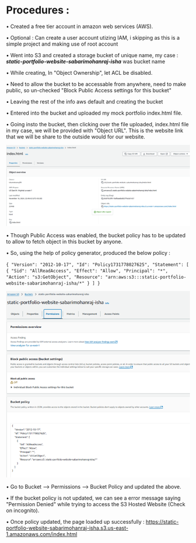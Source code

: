 # Procedures : 

• Created a free tier account in amazon web services (AWS).

• Optional : Can create a user account utizing IAM, i skipping as this is a simple project and making use of root account

• Went into S3 and created a storage bucket of unique name, my case : ***static-portfolio-website-sabarimohanraj-isha*** was bucket name

• While creating, In "Object Ownership", let ACL be disabled.

• Need to allow the bucket to be accessable from anywhere, need to make public, so un-checked "Block Public Access settings for this bucket"

• Leaving the rest of the info aws default and creating the bucket

• Entered into the bucket and uploaded my mock portfolio index.html file.

• Going insto the bucket, then clicking over the file uploaded, index.html file in my case, we will be provided with "Object URL". This is the website link that we will be share to the outside would for our website.

![HTML file in Bucket](Static-Website-With-S3/Images/URL-Page.png "S3-Object-url-page")

• Though Public Access was enabled, the bucket policy has to be updated to allow to fetch object in this bucket by anyone.

• So, using the help of policy generator, produced the below policy :

` {
    "Version": "2012-10-17",
    "Id": "Policy1731778027625",
    "Statement": [
        {
            "Sid": "AllReadAccess",
            "Effect": "Allow",
            "Principal": "*",
            "Action": "s3:GetObject",
            "Resource": "arn:aws:s3:::static-portfolio-website-sabarimohanraj-isha/*"
        }
    ]
} `

![Public Access and Updated Bucket Policy](Static-Website-With-S3/Images/permissions-bucket-policy.png "updated-bucket-policy-image")

• Go to Bucket --> Permissions --> Bucket Policy and updated the above.

• If the bucket policy is not updated, we can see a error message saying "Permission Denied" while trying to access the S3 Hosted Website (Check on incognito).

• Once policy updated, the page loaded up successfully : https://static-portfolio-website-sabarimohanraj-isha.s3.us-east-1.amazonaws.com/index.html


